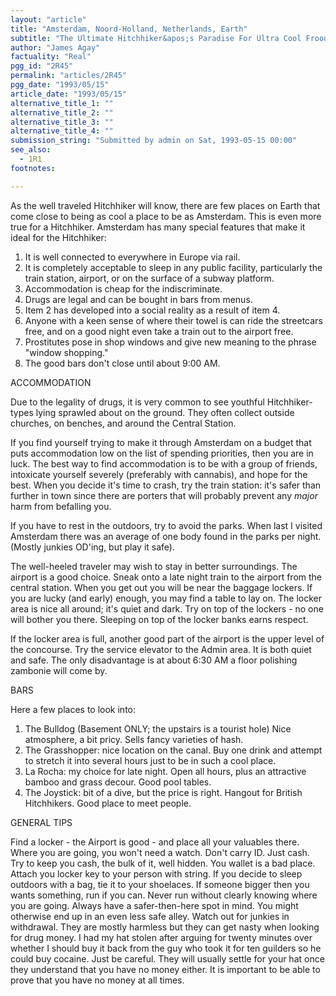 ```yaml
---
layout: "article"
title: "Amsterdam, Noord-Holland, Netherlands, Earth"
subtitle: "The Ultimate Hitchhiker&apos;s Paradise For Ultra Cool Froods"
author: "James Agay"
factuality: "Real"
pgg_id: "2R45"
permalink: "articles/2R45"
pgg_date: "1993/05/15"
article_date: "1993/05/15"
alternative_title_1: ""
alternative_title_2: ""
alternative_title_3: ""
alternative_title_4: ""
submission_string: "Submitted by admin on Sat, 1993-05-15 00:00"
see_also:
  - 1R1
footnotes: 

---
```

<div>
<p>As the well traveled Hitchhiker will know, there are few places on Earth that come close to being as cool a place to be as Amsterdam. This is even more true for a Hitchhiker. Amsterdam has many special features that make it ideal for the Hitchhiker:</p>
<ol>
<li value="1">It is well connected to everywhere in Europe via rail.</li>
<li value="2">It is completely acceptable to sleep in any public facility, particularly the train station, airport, or on the surface of a subway platform.</li>
<li value="3">Accommodation is cheap for the indiscriminate.</li>
<li value="4">Drugs are legal and can be bought in bars from menus.</li>
<li value="5">Item 2 has developed into a social reality as a result of item 4.</li>
<li value="6">Anyone with a keen sense of where their towel is can ride the streetcars free, and on a good night even take a train out to the airport free.</li>
<li value="7">Prostitutes pose in shop windows and give new meaning to the phrase "window shopping."</li>
<li value="8">The good bars don't close until about 9:00 AM.</li>
</ol>
<p>ACCOMMODATION</p>
<p>Due to the legality of drugs, it is very common to see youthful Hitchhiker-types lying sprawled about on the ground. They often collect outside churches, on benches, and around the Central Station.</p>
<p>If you find yourself trying to make it through Amsterdam on a budget that puts accommodation low on the list of spending priorities, then you are in luck. The best way to find accommodation is to be with a group of friends, intoxicate yourself severely (preferably with cannabis), and hope for the best. When you decide it's time to crash, try the train station: it's safer than further in town since there are porters that will probably prevent any <em>major</em> harm from befalling you.</p>
<p>If you have to rest in the outdoors, try to avoid the parks. When last I visited Amsterdam there was an average of one body found in the parks per night. (Mostly junkies OD'ing, but play it safe).</p>
<p>The well-heeled traveler may wish to stay in better surroundings. The airport is a good choice. Sneak onto a late night train to the airport from the central station. When you get out you will be near the baggage lockers. If you are lucky (and early) enough, you may find a table to lay on. The locker area is nice all around; it's quiet and dark. Try on top of the lockers - no one will bother you there. Sleeping on top of the locker banks earns respect.</p>
<p>If the locker area is full, another good part of the airport is the upper level of the concourse. Try the service elevator to the Admin area. It is both quiet and safe. The only disadvantage is at about 6:30 AM a floor polishing zambonie will come by.</p>
<p>BARS</p>
<p>Here a few places to look into:</p>
<ol>
<li value="1">The Bulldog (Basement ONLY; the upstairs is a tourist hole) Nice atmosphere, a bit pricy. Sells fancy varieties of hash.</li>
<li value="2">The Grasshopper: nice location on the canal. Buy one drink and attempt to stretch it into several hours just to be in such a cool place.</li>
<li value="3">La Rocha: my choice for late night. Open all hours, plus an attractive bamboo and grass decour. Good pool tables.</li>
<li value="4">The Joystick: bit of a dive, but the price is right. Hangout for British Hitchhikers. Good place to meet people.</li>
</ol>
<p>GENERAL TIPS</p>
<p>Find a locker - the Airport is good - and place all your valuables there. Where you are going, you won't need a watch. Don't carry ID. Just cash. Try to keep you cash, the bulk of it, well hidden. You wallet is a bad place. Attach you locker key to your person with string. If you decide to sleep outdoors with a bag, tie it to your shoelaces. If someone bigger then you wants something, run if you can. Never run without clearly knowing where you are going. Always have a safer-then-here spot in mind. You might otherwise end up in an even less safe alley. Watch out for junkies in withdrawal. They are mostly harmless but they can get nasty when looking for drug money. I had my hat stolen after arguing for twenty minutes over whether I should buy it back from the guy who took it for ten guilders so he could buy cocaine. Just be careful. They will usually settle for your hat once they understand that you have no money either. It is important to be able to prove that you have no money at all times.</p>
</div>
